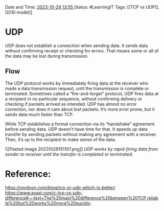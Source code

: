 Date and Time: <u> 2023-10-29 13:55 </u>
Status: #LearningIT
Tags: [[TCP vs UDP]], [[OSI model]]

# UDP

UDP does not establish a connection when sending data. It sends data without confirming receipt or checking for errors. That means some or all of the data may be lost during transmission.

## Flow
The UDP protocol works by immediately firing data at the receiver who made a data transmission request, until the transmission is complete or terminated. Sometimes called a “fire-and-forget” protocol, UDP fires data at a recipient in no particular sequence, without confirming delivery or checking if packets arrived as intended. UDP has almost no error correction, nor does it care about lost packets. It’s more error prone, but it sends data much faster than TCP.

While TCP establishes a formal connection via its “handshake” agreement before sending data. UDP doesn’t have time for that. It speeds up data transfer by sending packets without making any agreement with a receiver. Then, it’s up to the recipient to make sense of the data.

![[Pasted image 20231029151107.png]]
_UDP works by rapid-firing data from sender to receiver until the transfer is completed or terminated._
# Reference:
https://nordvpn.com/blog/tcp-or-udp-which-is-better/
https://www.avast.com/c-tcp-vs-udp-difference#:~:text=The%20main%20difference%20between%20TCP,reliable%20but%20works%20more%20quickly.


 